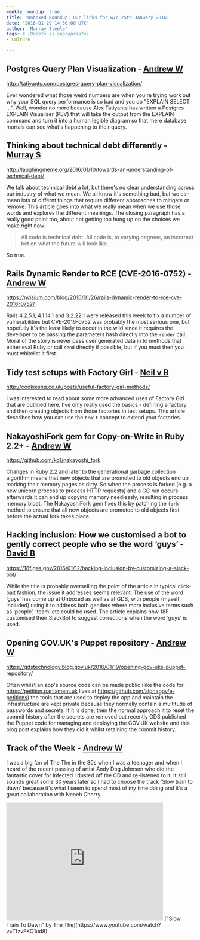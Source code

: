 ```yaml
---
weekly_roundup: true
title: 'Unboxed Roundup: Our links for w/c 25th January 2016'
date: '2016-01-29 14:30:00 UTC'
author: 'Murray Steele'
tags: # (Delete as appropriate)
- Culture

---
```


## Postgres Query Plan Visualization - [Andrew W](/people#andrew-white)

http://tatiyants.com/postgres-query-plan-visualization/

Ever wondered what those weird numbers are when you're trying work out why your SQL query performance is so bad and you do "EXPLAIN SELECT ...". Well, wonder no more because Alex Tatiyants has written a Postgres EXPLAIN Visualizer (PEV) that will take the output from the EXPLAIN command and turn it into a human legible diagram so that mere database mortals can see what's happening to their query.

## Thinking about technical debt differently - [Murray S](/people#murray-steele)

http://laughingmeme.org/2016/01/10/towards-an-understanding-of-technical-debt/

We talk about technical debt a lot, but there's no clear understanding across our industry of what we mean.  We all know it's something bad, but we can mean lots of differnt things that require different approaches to mitigate or remove.  This article goes into what we really mean when we use those words and explores the different meanings.  The closing paragraph has a really good point too, about not getting too hung up on the choices we make right now:

>  All code is technical debt. All code is, to varying degrees, an incorrect bet on what the future will look like.

So true.

## Rails Dynamic Render to RCE (CVE-2016-0752) - [Andrew W](/people#andrew-white)

https://nvisium.com/blog/2016/01/26/rails-dynamic-render-to-rce-cve-2016-0752/

Rails 4.2.5.1, 4.1.14.1 and 3.2.22.1 were released this week to fix a number of vulnerabilities but CVE-2016-0752 was probably the most serious one, but hopefully it's  the least likely to occur in the wild since it requires the developer to be passing the parameters hash directly into the `render` call. Moral of the story is never pass user generated data in to methods that either eval Ruby or call `send` directly if possible, but if you must then you must whitelist it first.

## Tidy test setups with Factory Girl - [Neil v B](/people#neil-van-beinum)

http://cookieshq.co.uk/posts/useful-factory-girl-methods/

I was interested to read about some more advanced uses of Factory Girl that are outlined here. I've only really used the basics - defining a factory and then creating objects from those factories in test setups. This article describes how you can use the `trait` concept to extend your factories.

## NakayoshiFork gem for Copy-on-Write in Ruby 2.2+ - [Andrew W](/people#andrew-white)

https://github.com/ko1/nakayoshi_fork

Changes in Ruby 2.2 and later to the generational garbage collection algorithm means that new objects that are promoted to old objects end up marking their memory pages as dirty. So when the process is forked (e.g. a new unicorn process to process HTTP requests) and a GC run occurs afterwards it can end up copying memory needlessly, resulting in process memory bloat. The NakayoshiFork gem fixes this by patching the `fork` method to ensure that all new objects are promoted to old objects first before the actual fork takes place.

## Hacking inclusion: How we customised a bot to gently correct people who se the word ‘guys’ - [David B](/people#david-basalla)

https://18f.gsa.gov/2016/01/12/hacking-inclusion-by-customizing-a-slack-bot/

While the title is probably overselling the point of the article in typical click-bait fashion, the issue it addresses seems relevant. The use of the word ‘guys’ has come up at Unboxed as well as at GDS, with people (myself included) using it to address both genders where more inclusive terms such as ‘people’, ’team’ etc could be used. The article explains how 18F customised their SlackBot to suggest corrections when the word ‘guys’ is used.

## Opening GOV.UK's Puppet repository - [Andrew W](/people#andrew-white)

https://gdstechnology.blog.gov.uk/2016/01/19/opening-gov-uks-puppet-repository/

Often whilst an app's source code can be made public (like the code for https://petition.parliament.uk lives at https://github.com/alphagov/e-petitions) the tools that are used to deploy the app and maintain the infrastructure are kept private because they normally contain a multitude of passwords and secrets. If it is done, then the normal approach it to reset the commit history after the secrets are removed but recently GDS published the Puppet code for managing and deploying the GOV.UK website and this blog post explains how they did it whilst retaining the commit history.

## Track of the Week - [Andrew W](/people#andrew-white)

I was a big fan of The The in the 80s when I was a teenager and when I heard of the recent passing of artist Andy Dog Johnson who did the fantastic cover for Infected I dusted off the CD and re-listened to it. It still sounds great some 30 years later so I had to choose the track 'Slow train to dawn' because it's what I seem to spend most of my time doing and it's a great collaboration with Neneh Cherry.

<iframe width="420" height="315" src="https://www.youtube.com/embed/TfzvFKO1ud8" frameborder="0" allowfullscreen></iframe>
["Slow Train To Dawn" by The The](https://www.youtube.com/watch?v=TfzvFKO1ud8)
